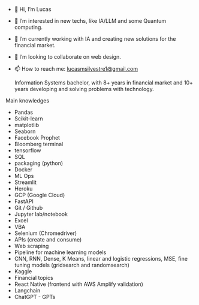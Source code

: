- 👋 Hi, I’m Lucas
- 👀 I’m interested in new techs, like IA/LLM and some Quantum computing.
- 🌱 I’m currently working with IA and creating new solutions for the financial market.
- 💞️ I’m looking to collaborate on web design.
- 📫 How to reach me: lucasmsilvestre1@gmail.com

  Information Systems bachelor, with 8+ years in financial market and 10+ years developing and solving problems with technology.

Main knowledges
- Pandas
- Scikit-learn
- matplotlib
- Seaborn
- Facebook Prophet
- Bloomberg terminal
- tensorflow
- SQL
- packaging (python)
- Docker
- ML Ops
- Streamlit
- Heroku
- GCP (Google Cloud)
- FastAPI
- Git / Github
- Jupyter lab/notebook
- Excel
- VBA
- Selenium (Chromedriver)
- APIs (create and consume)
- Web scraping
- Pipeline for machine learning models
- CNN, RNN, Dense, K Means, linear and logistic regressions, MSE, fine tuning models (gridsearch and randomsearch)
- Kaggle
- Financial topics
- React Native (frontend with AWS Amplify validation)
- Langchain
- ChatGPT - GPTs
  

<!---
atifumacaxi/atifumacaxi is a ✨ special ✨ repository because its `README.md` (this file) appears on your GitHub profile.
You can click the Preview link to take a look at your changes.
--->
